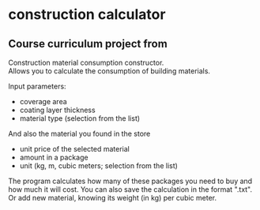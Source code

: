 # construction calculator

## Course curriculum project from

Construction material consumption constructor.  
Allows you to calculate the consumption of building materials.

Input parameters:
* сoverage area
* coating layer thickness
* material type (selection from the list)

And also the material you found in the store
* unit price of the selected material
* amount in a package
* unit (kg, m, cubic meters; selection from the list)

The program calculates how many of these packages you need to buy and how much it will cost.
You can also save the calculation in the format ".txt".
Or add new material, knowing its weight (in kg) per cubic meter.